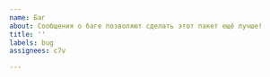 ```yaml
---
name: Баг
about: Сообщения о баге позволяют сделать этот пакет ещё лучше!
title: ''
labels: bug
assignees: c7v

---
```



